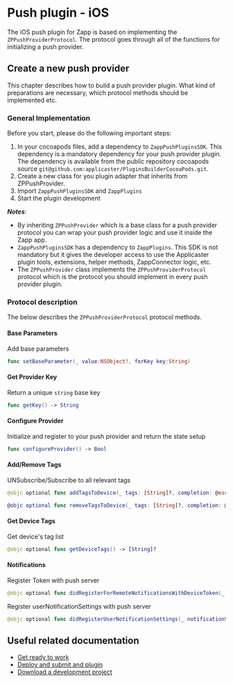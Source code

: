 
# Push plugin - iOS

The iOS push plugin for Zapp is based on implementing the `ZPPushProviderProtocol`.
The protocol goes through all of the functions for initializing a push provider.

## Create a new push provider

This chapter describes how to build a push provider plugin. What kind of preparations are necessary, which protocol methods should be implemented etc.

### General Implementation

Before you start, please do the following important steps:

1. In your cocoapods files, add a dependency to `ZappPushPluginsSDK`. This dependency is a mandatory dependency for your push provider plugin. The dependency is available from the public repository cocoapods source `git@github.com:applicaster/PluginsBuilderCocoaPods.git`.
2. Create a new class for you plugin adapter that inherits from ZPPushProvider.
3. Import `ZappPushPluginsSDK` and `ZappPlugins` 
4. Start the plugin development

*__Notes__:*

* By inheriting `ZPPushProvider` which is a base class for a push provider protocol you can wrap your push provider logic and use it inside the Zapp app.
* `ZappPushPluginsSDK` has a dependency to `ZappPlugins`. This SDK is not mandatory but it gives the developer access to use the Applicaster plugin tools, extensions, helper methods, ZappConnector logic, etc.
* The `ZPPushProvider` class implements the `ZPPushProviderProtocol` protocol which is the protocol you should implement in every push provider plugin.

### Protocol description

The below describes the `ZPPushProviderProtocol` protocol methods.

#### Base Parameters

Add base parameters

```swift
func setBaseParameter(_ value:NSObject?, forKey key:String)
```

#### Get Provider Key

Return a unique `string` base key

```swift
func getKey() -> String
```

#### Configure Provider

Initialize and register to your push provider and return the state setup

```swift
func configureProvider() -> Bool
```

#### Add/Remove Tags

UNSubscribe/Subscribe to all relevant tags

```swift
@objc optional func addTagsToDevice(_ tags: [String]?, completion: @escaping (_ success: Bool ,_ tags: [String]?) -> Void)

@objc optional func removeTagsToDevice(_ tags: [String]?, completion: @escaping (_ success: Bool, _ tags: [String]?) -> Void)
```

#### Get Device Tags

Get device's tag list

```swift
@objc optional func getDeviceTags() -> [String]?
```

#### Notifications

Register Token with push server

```swift
@objc optional func didRegisterForRemoteNotificationsWithDeviceToken(_ deviceToken: Data)
```

Register userNotificationSettings with push server

```swift
@objc optional func didRegisterUserNotificationSettings(_ notificationSettings: UIUserNotificationSettings)
```

## Useful related documentation

* [Get ready to work](/dev-env/intro.html)
* [Deploy and submit and plugin](/getting-started/deploy-and-submit.html)
* [Download a development project](/getting-started/download-development-project.html)